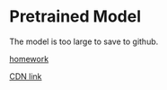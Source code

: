 # Pretrained Model

The model is too large to save to github.

[homework](https://www.coursera.org/learn/convolutional-neural-networks/notebook/lEthw/art-generation-with-neural-style-transfer)

[CDN link](http://p5qukftxc.bkt.clouddn.com/imagenet-vgg-verydeep-19.mat)